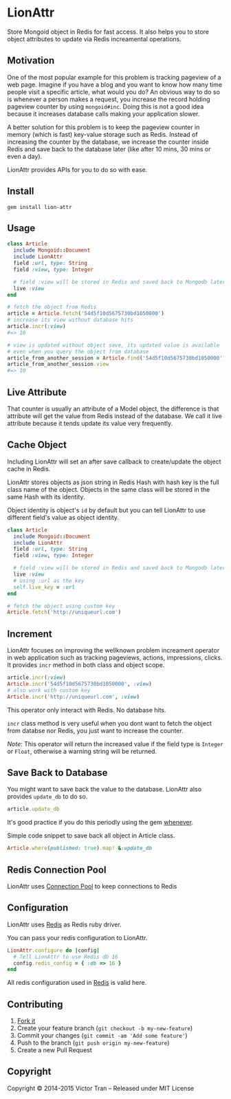 # LionAttr
Store Mongoid object in Redis for fast access. It also helps you to store object
attributes to update via Redis increamental operations.

## Motivation
One of the most popular example for this problem is tracking pageview of a web
page. Imagine if you have a blog and you want to know how many time people visit
a specific article, what would you do? An obvious way to do so is whenever a
person makes a request, you increase the record holding pageview counter by using
`mongoid#inc`. Doing this is not a good idea because it increases database
calls making your application slower.

A better solution for this problem is to keep the pageview counter in memory
(which is fast) key-value storage such as Redis. Instead of increasing the
counter by the database, we increase the counter inside Redis and save back to
the database later (like after 10 mins, 30 mins or even a day).

LionAttr provides APIs for you to do so with ease.

## Install
```
gem install lion-attr
```

## Usage
```ruby
class Article
  include Mongoid::Document
  include LionAttr
  field :url, type: String
  field :view, type: Integer

  # field :view will be stored in Redis and saved back to Mongodb later
  live :view
end

# fetch the object from Redis
article = Article.fetch('54d5f10d5675730bd1050000')
# increase its view without database hits
article.incr(:view)
#=> 10

# view is updated without object save, its updated value is available
# even when you query the object from database
article_from_another_session = Article.find('54d5f10d5675730bd1050000')
article_from_another_session.view
#=> 10
```
## Live Attribute
That counter is usually an attribute of a Model object, the difference is that
attribute will get the value from Redis instead of the database. We call it live
attribute because it tends update its value very frequently.

## Cache Object
Including LionAttr will set an after save callback to create/update the object
cache in Redis.

LionAttr stores objects as json string in Redis Hash with hash key is the full
class name of the object. Objects in the same class will be stored in the same
Hash with its identity.

Object identity is object's `id` by default but you can tell LionAttr to use
different field's value as object identity.

```ruby
class Article
  include Mongoid::Document
  include LionAttr
  field :url, type: String
  field :view, type: Integer

  # field :view will be stored in Redis and saved back to Mongodb later
  live :view
  # using :url as the key
  self.live_key = :url
end

# fetch the object using custom key
Article.fetch('http://uniqueurl.com')
```

## Increment
LionAttr focuses on improving the wellknown problem increament operator in
web application such as tracking pageviews, actions, impressions, clicks. It
provides `incr` method in both class and object scope.

```ruby
article.incr(:view)
Article.incr('54d5f10d5675730bd1050000', :view)
# also work with custom key
Article.incr('http://uniqueurl.com', :view)
```
This operator only interact with Redis. No database hits.

`incr` class method is very useful when you dont want to fetch the object from
databse nor Redis, you just want to increase the counter.

*Note*: This operator will return the increased value if the field type is
`Integer` or `Float`, otherwise a warning string will be returned.

## Save Back to Database
You might want to save back the value to the database. LionAttr also provides
`update_db` to do so.

```ruby
article.update_db
```
It's good practice if you do this periodly using the gem
[whenever](https://github.com/javan/whenever).

Simple code snippet to save back all object in Article class.

```ruby
Article.where(published: true).map! &:update_db
```

## Redis Connection Pool
LionAttr uses [Connection Pool](https://github.com/mperham/connection_pool) to
keep connections to Redis

## Configuration
LionAttr uses [Redis](https://github.com/redis/redis-rb) as Redis ruby driver.

You can pass your redis configuration to LionAttr.

```ruby
LionAttr.configure do |config|
  # Tell LionAttr to use Redis db 16
  config.redis_config = { :db => 16 }
end
```

All redis configuration used in [Redis](https://github.com/redis/redis-rb) is
valid here.

## Contributing
1. [Fork it](https://github.com/tranvictor/lion_attr/fork)
2. Create your feature branch (`git checkout -b my-new-feature`)
3. Commit your changes (`git commit -am 'Add some feature'`)
4. Push to the branch (`git push origin my-new-feature`)
5. Create a new Pull Request

## Copyright
Copyright © 2014-2015 Victor Tran – Released under MIT License
